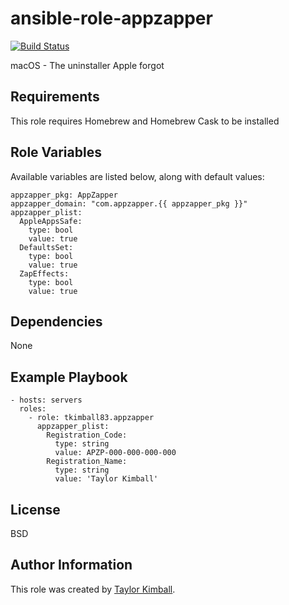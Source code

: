 # ansible-role-appzapper

[![Build Status](https://travis-ci.org/tkimball83/ansible-role-appzapper.svg?branch=master)](https://travis-ci.org/tkimball83/ansible-role-appzapper)

macOS - The uninstaller Apple forgot

## Requirements

This role requires Homebrew and Homebrew Cask to be installed

## Role Variables

Available variables are listed below, along with default values:

    appzapper_pkg: AppZapper
    appzapper_domain: "com.appzapper.{{ appzapper_pkg }}"
    appzapper_plist:
      AppleAppsSafe:
        type: bool
        value: true
      DefaultsSet:
        type: bool
        value: true
      ZapEffects:
        type: bool
        value: true

## Dependencies

None

## Example Playbook

    - hosts: servers
      roles:
        - role: tkimball83.appzapper
          appzapper_plist:
            Registration_Code:
              type: string
              value: APZP-000-000-000-000
            Registration_Name:
              type: string
              value: 'Taylor Kimball'

## License

BSD

## Author Information

This role was created by [Taylor Kimball](http://www.linuxhq.org).
